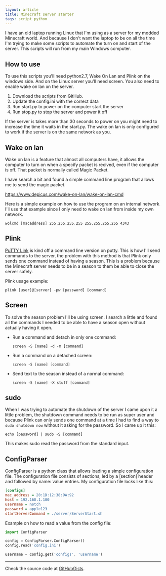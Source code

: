 ```yaml
---
layout: article
title: Minecraft server starter
tags: script python
---
```


I have an old laptop running Linux that I'm using as a server for my modded Minecraft world. And because I don't want the laptop to be on all the time I'm trying to make some scripts to automate the turn on and start of the server. This scripts will run from my main Windows computer.


## How to use

To use this scripts you'll need python2.7, Wake On Lan and Plink on the windows side. And on the Linux server you'll need screen. You also need to enable wake on lan on the server.

1. Download the scripts from GitHub.
2. Update the config.ini with the correct data
3. Run start.py to power on the computer start the server
4. Run stop.py to stop the server and power it off

If the server is takes more than 30 seconds to power on you might need to increase the time it waits in the start.py. The wake on lan is only configured to work if the server is on the same network as you.


## Wake on lan

Wake on lan is a feature that almost all computers have, it allows the computer to turn on when a specify packet is recived, even if the computer is off. That packet is normally called Magic Packet.

I have search a bit and found a simple command line program that allows me to send the magic packet.

https://www.depicus.com/wake-on-lan/wake-on-lan-cmd

Here is a simple example on how to use the program on an internal network. I'll use that example since I only need to wake on lan from inside my own network.

``` 
wolcmd [macaddress] 255.255.255.255 255.255.255.255 4343
```


## Plink

[PuTTY Link](http://www.chiark.greenend.org.uk/~sgtatham/putty/download.html) is kind off a command line version on putty. This is how I'll send commands to the server, the problem with this method is that Plink only sends one command instead of having a season. This is a problem because the Minecraft server needs to be in a season to them be able to close the server safely.

Plink usage example:

```
plink [user]@[server] -pw [password] [command]
```


## Screen

To solve the season problem I'll be using screen. I search a little and found all the commands I needed to be able to have a season open without actually having it open.

* Run a command and detach in only one command:

  ```
  screen -S [name] -d -m [command]
  ```

* Run a command on a detached screen:

  ```
  screen -S [name] [command]
  ```

* Send text to the season instead of a normal command:

  ```
  screen -S [name] -X stuff [command]
  ```


## sudo

When I was trying to automate the shutdown of the server I came upon  it a little problem, the shutdown command needs to be run as super user and because Plink can only sends one command at a time I had to find a way to ```sudo shutdown now``` without it asking for the password. So I came up it this:

```
echo [password] | sudo -S [command]
```

This makes sudo read the password from the standard input.


## ConfigParser

ConfigParser is a python class that allows loading a simple configuration file. The configuration file consists of sections, led by a [section] header and followed by name: value entries. My configuration file locks like this:

```ini
[configs]
mac_address = 20:1D:12:38:9A:92
host = 192.168.1.100
username = notch
password = apple123
startServerCommand = ./server/ServerStart.sh
```

Example on how to read a value from the config file:

```python
import ConfigParser

config = ConfigParser.ConfigParser()
config.read('config.ini')

username = config.get('configs', 'username')
```

---

Check the source code at
[GitHubGists](https://gist.github.com/cyrillbrito/3327c7378248a51ee270156ac1d1cba7).
